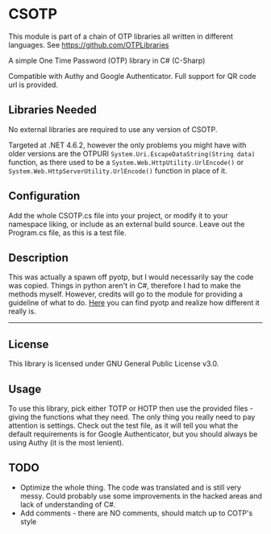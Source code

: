 # CSOTP

This module is part of a chain of OTP libraries all written in different languages. See https://github.com/OTPLibraries

A simple One Time Password (OTP) library in C# (C-Sharp)

Compatible with Authy and Google Authenticator. Full support for QR code url is provided.


## Libraries Needed

No external libraries are required to use any version of CSOTP.

Targeted at .NET 4.6.2, however the only problems you might have with older versions are the OTPURI `System.Uri.EscapeDataString(String data)` function, as there used to be a `System.Web.HttpUtility.UrlEncode()` or `System.Web.HttpServerUtility.UrlEncode()` function in place of it.


## Configuration

Add the whole CSOTP.cs file into your project, or modify it to your namespace liking, or include as an external build source. Leave out the Program.cs file, as this is a test file.


## Description

This was actually a spawn off pyotp, but I would necessarily say the code was copied. Things in python aren't in C#, therefore I had to make the methods myself. However, credits will go to the module for providing a guideline of what to do. [Here](https://github.com/pyotp/pyotp) you can find pyotp and realize how different it really is.


_____________

## License

This library is licensed under GNU General Public License v3.0.


## Usage

To use this library, pick either TOTP or HOTP then use the provided files - giving the functions what they need. The only thing you really need to pay attention is settings. Check out the test file, as it will tell you what the default requirements is for Google Authenticator, but you should always be using Authy (it is the most lenient).


## TODO

* Optimize the whole thing. The code was translated and is still very messy. Could probably use some improvements in the hacked areas and lack of understanding of C#.
* Add comments - there are NO comments, should match up to COTP's style
